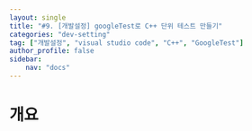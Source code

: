 ```yaml
---
layout: single
title: "#9. [개발설정] googleTest로 C++ 단위 테스트 만들기"
categories: "dev-setting"
tag: ["개발설정", "visual studio code", "C++", "GoogleTest"]
author_profile: false
sidebar: 
    nav: "docs"
---
```


# 개요
